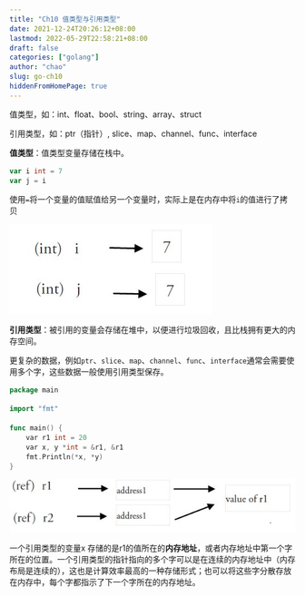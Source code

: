 ```yaml
---
title: "Ch10 值类型与引用类型"
date: 2021-12-24T20:26:12+08:00
lastmod: 2022-05-29T22:58:21+08:00
draft: false
categories: ["golang"]
author: "chao"
slug: go-ch10
hiddenFromHomePage: true
---
```


值类型，如：int、float、bool、string、array、struct

引用类型，如：ptr（指针）, slice、map、channel、func、interface

**值类型**：值类型变量存储在栈中。

```go
var i int = 7
var j = i
```

使用`=`将一个变量的值赋值给另一个变量时，实际上是在内存中将`i`的值进行了拷贝

![0010-2.jpg](0010-2.jpg)

**引用类型**：被引用的变量会存储在堆中，以便进行垃圾回收，且比栈拥有更大的内存空间。

更复杂的数据，例如`ptr`、`slice`、`map`、`channel`、`func`、`interface`通常会需要使用多个字，这些数据一般使用引用类型保存。

```go
package main

import "fmt"

func main() {
    var r1 int = 20
    var x, y *int = &r1, &r1
    fmt.Println(*x, *y)
}
```

![0010-3.jpg](0010-3.jpg)

一个引用类型的变量x 存储的是r1的值所在的**内存地址**，或者内存地址中第一个字所在的位置。一个引用类型的指针指向的多个字可以是在连续的内存地址中（内存布局是连续的），这也是计算效率最高的一种存储形式；也可以将这些字分散存放在内存中，每个字都指示了下一个字所在的内存地址。